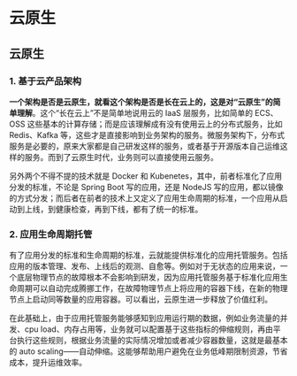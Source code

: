 # 云原生

## **云原生**

### **1. 基于云产品架构**

**一个架构是否是云原生，就看这个架构是否是长在云上的，这是对“云原生”的简单理解**。这个“长在云上”不是简单地说用云的 IaaS 层服务，比如简单的 ECS、OSS 这些基本的计算存储；而是应该理解成有没有使用云上的分布式服务，比如 Redis、Kafka 等，这些才是直接影响到业务架构的服务。微服务架构下，分布式服务是必要的，原来大家都是自己研发这样的服务，或者基于开源版本自己运维这样的服务。而到了云原生时代，业务则可以直接使用云服务。

另外两个不得不提的技术就是 Docker 和 Kubenetes，其中，前者标准化了应用分发的标准，不论是 Spring Boot 写的应用，还是 NodeJS 写的应用，都以镜像的方式分发；而后者在前者的技术上又定义了应用生命周期的标准，一个应用从启动到上线，到健康检查，再到下线，都有了统一的标准。

### **2. 应用生命周期托管**

有了应用分发的标准和生命周期的标准，云就能提供标准化的应用托管服务。包括应用的版本管理、发布、上线后的观测、自愈等。例如对于无状态的应用来说，一个底层物理节点的故障根本不会影响到研发，因为应用托管服务基于标准化应用生命周期可以自动完成腾挪工作，在故障物理节点上将应用的容器下线，在新的物理节点上启动同等数量的应用容器。可以看出，云原生进一步释放了价值红利。

在此基础上，由于应用托管服务能够感知到应用运行期的数据，例如业务流量的并发、cpu load、内存占用等，业务就可以配置基于这些指标的伸缩规则，再由平台执行这些规则，根据业务流量的实际情况增加或者减少容器数量，这就是最基本的 auto scaling——自动伸缩。这能够帮助用户避免在业务低峰期限制资源，节省成本，提升运维效率。


